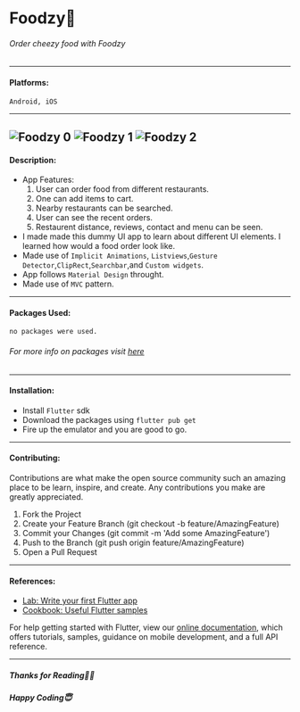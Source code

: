 # Foodzy🍱
###### Order cheezy food with Foodzy

------------



#### Platforms:  
`Android, iOS`

------------
![Foodzy 0](https://user-images.githubusercontent.com/55269410/115549201-fbb2fb00-a2c5-11eb-9ee6-6010d4879fb8.png)
![Foodzy 1](https://user-images.githubusercontent.com/55269410/115549232-02417280-a2c6-11eb-8701-3b788ea7f8f8.png)
![Foodzy 2](https://user-images.githubusercontent.com/55269410/115549236-040b3600-a2c6-11eb-8ecd-2550fcef3aab.png)
------------
#### Description: 
- App Features:
	1. User can order food from different restaurants.
	2. One can add items to cart.
	3. Nearby restaurants can be searched.
	4. User can see the recent orders.
	5. Restaurent distance, reviews, contact and menu can be seen.
- I made made this dummy UI app to learn about different UI elements. I learned how would a food order look like. 
- Made use of `Implicit Animations`, `Listviews`,`Gesture Detector`,`ClipRect`,`Searchbar`,and `Custom widgets`.
- App follows `Material Design` throught.
- Made use of `MVC` pattern.

------------

#### Packages Used:
`no packages were used.`
###### For more info on packages visit [here](http://pub.dev "here")
------------

#### Installation:
- Install `Flutter` sdk
- Download the packages using `flutter pub get`
- Fire up the emulator and you are good to go.

------------
#### Contributing:
Contributions are what make the open source community such an amazing place to be learn, inspire, and create. Any contributions you make are greatly appreciated.
1. Fork the Project
2. Create your Feature Branch (git checkout -b feature/AmazingFeature)
3. Commit your Changes (git commit -m 'Add some AmazingFeature')
4. Push to the Branch (git push origin feature/AmazingFeature)
5. Open a Pull Request

------------
#### References:

- [Lab: Write your first Flutter app](https://flutter.dev/docs/get-started/codelab)
- [Cookbook: Useful Flutter samples](https://flutter.dev/docs/cookbook)

For help getting started with Flutter, view our
[online documentation](https://flutter.dev/docs), which offers tutorials,
samples, guidance on mobile development, and a full API reference.

------------


##### Thanks for Reading🙏🏻
##### Happy Coding😇



   


